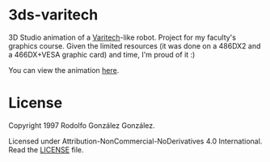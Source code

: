 # 3ds-varitech

3D Studio animation of a [Varitech](https://es.wikipedia.org/wiki/VF-1_Valkyrie)-like robot. Project for my faculty's graphics course. Given the limited resources (it was done on a 486DX2 and a 466DX+VESA graphic card) and time, I'm proud of it :)

You can view the animation [here](VARITECH.FLC).

# License

Copyright 1997 Rodolfo González González.

Licensed under Attribution-NonCommercial-NoDerivatives 4.0 International. Read the [LICENSE](LICENSE) file.
